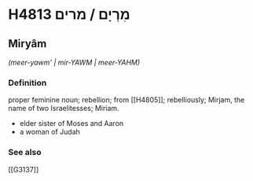 # H4813 מִרְיָם / מרים

## Miryâm

_(meer-yawm' | mir-YAWM | meer-YAHM)_

### Definition

proper feminine noun; rebellion; from [[H4805]]; rebelliously; Mirjam, the name of two Israelitesses; Miriam.

- elder sister of Moses and Aaron
- a woman of Judah
### See also

[[G3137]]

